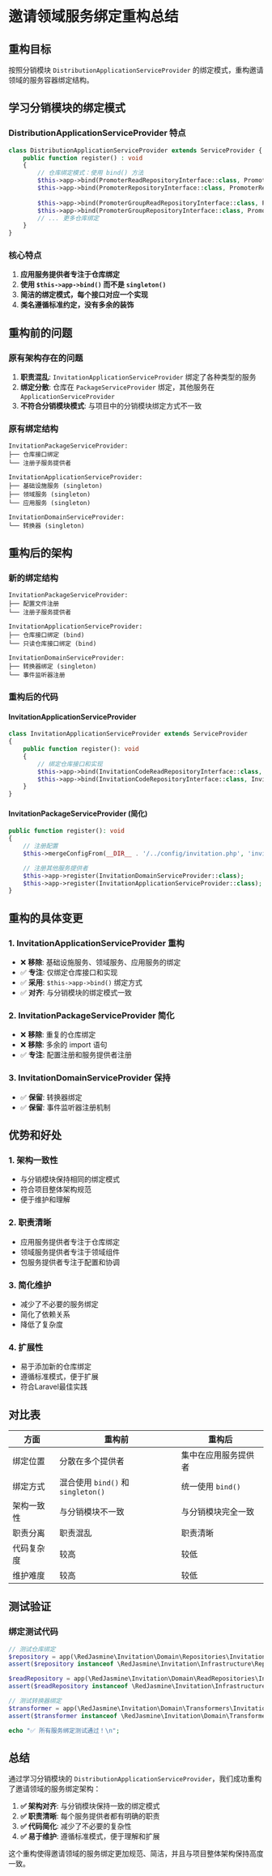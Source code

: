 # 邀请领域服务绑定重构总结

## 重构目标
按照分销模块 `DistributionApplicationServiceProvider` 的绑定模式，重构邀请领域的服务容器绑定结构。

## 学习分销模块的绑定模式

### DistributionApplicationServiceProvider 特点
```php
class DistributionApplicationServiceProvider extends ServiceProvider {
    public function register() : void
    {
        // 仓库绑定模式：使用 bind() 方法
        $this->app->bind(PromoterReadRepositoryInterface::class, PromoterReadRepository::class);
        $this->app->bind(PromoterRepositoryInterface::class, PromoterRepository::class);
        
        $this->app->bind(PromoterGroupReadRepositoryInterface::class, PromoterGroupReadRepository::class);
        $this->app->bind(PromoterGroupRepositoryInterface::class, PromoterGroupRepository::class);
        // ... 更多仓库绑定
    }
}
```

### 核心特点
1. **应用服务提供者专注于仓库绑定**
2. **使用 `$this->app->bind()` 而不是 `singleton()`**
3. **简洁的绑定模式，每个接口对应一个实现**
4. **类名遵循标准约定，没有多余的装饰**

## 重构前的问题

### 原有架构存在的问题
1. **职责混乱**: `InvitationApplicationServiceProvider` 绑定了各种类型的服务
2. **绑定分散**: 仓库在 `PackageServiceProvider` 绑定，其他服务在 `ApplicationServiceProvider`
3. **不符合分销模块模式**: 与项目中的分销模块绑定方式不一致

### 原有绑定结构
```
InvitationPackageServiceProvider:
├── 仓库接口绑定
└── 注册子服务提供者

InvitationApplicationServiceProvider:
├── 基础设施服务 (singleton)
├── 领域服务 (singleton)
└── 应用服务 (singleton)

InvitationDomainServiceProvider:
└── 转换器 (singleton)
```

## 重构后的架构

### 新的绑定结构
```
InvitationPackageServiceProvider:
├── 配置文件注册
└── 注册子服务提供者

InvitationApplicationServiceProvider:
├── 仓库接口绑定 (bind)
└── 只读仓库接口绑定 (bind)

InvitationDomainServiceProvider:
├── 转换器绑定 (singleton)
└── 事件监听器注册
```

### 重构后的代码

#### InvitationApplicationServiceProvider
```php
class InvitationApplicationServiceProvider extends ServiceProvider
{
    public function register(): void
    {
        // 绑定仓库接口和实现
        $this->app->bind(InvitationCodeReadRepositoryInterface::class, InvitationCodeReadRepository::class);
        $this->app->bind(InvitationCodeRepositoryInterface::class, InvitationCodeRepository::class);
    }
}
```

#### InvitationPackageServiceProvider (简化)
```php
public function register(): void
{
    // 注册配置
    $this->mergeConfigFrom(__DIR__ . '/../config/invitation.php', 'invitation');

    // 注册其他服务提供者
    $this->app->register(InvitationDomainServiceProvider::class);
    $this->app->register(InvitationApplicationServiceProvider::class);
}
```

## 重构的具体变更

### 1. InvitationApplicationServiceProvider 重构
- ❌ **移除**: 基础设施服务、领域服务、应用服务的绑定
- ✅ **专注**: 仅绑定仓库接口和实现
- ✅ **采用**: `$this->app->bind()` 绑定方式
- ✅ **对齐**: 与分销模块的绑定模式一致

### 2. InvitationPackageServiceProvider 简化
- ❌ **移除**: 重复的仓库绑定
- ❌ **移除**: 多余的 import 语句
- ✅ **专注**: 配置注册和服务提供者注册

### 3. InvitationDomainServiceProvider 保持
- ✅ **保留**: 转换器绑定
- ✅ **保留**: 事件监听器注册机制

## 优势和好处

### 1. **架构一致性**
- 与分销模块保持相同的绑定模式
- 符合项目整体架构规范
- 便于维护和理解

### 2. **职责清晰**
- 应用服务提供者专注于仓库绑定
- 领域服务提供者专注于领域组件
- 包服务提供者专注于配置和协调

### 3. **简化维护**
- 减少了不必要的服务绑定
- 简化了依赖关系
- 降低了复杂度

### 4. **扩展性**
- 易于添加新的仓库绑定
- 遵循标准模式，便于扩展
- 符合Laravel最佳实践

## 对比表

| 方面 | 重构前 | 重构后 |
|------|--------|--------|
| 绑定位置 | 分散在多个提供者 | 集中在应用服务提供者 |
| 绑定方式 | 混合使用 `bind()` 和 `singleton()` | 统一使用 `bind()` |
| 架构一致性 | 与分销模块不一致 | 与分销模块完全一致 |
| 职责分离 | 职责混乱 | 职责清晰 |
| 代码复杂度 | 较高 | 较低 |
| 维护难度 | 较高 | 较低 |

## 测试验证

### 绑定测试代码
```php
// 测试仓库绑定
$repository = app(\RedJasmine\Invitation\Domain\Repositories\InvitationCodeRepositoryInterface::class);
assert($repository instanceof \RedJasmine\Invitation\Infrastructure\Repositories\Eloquent\InvitationCodeRepository);

$readRepository = app(\RedJasmine\Invitation\Domain\ReadRepositories\InvitationCodeReadRepositoryInterface::class);
assert($readRepository instanceof \RedJasmine\Invitation\Infrastructure\ReadRepositories\Mysql\InvitationCodeReadRepository);

// 测试转换器绑定
$transformer = app(\RedJasmine\Invitation\Domain\Transformers\InvitationCodeTransformer::class);
assert($transformer instanceof \RedJasmine\Invitation\Domain\Transformers\InvitationCodeTransformer);

echo "✅ 所有服务绑定测试通过！\n";
```

## 总结

通过学习分销模块的 `DistributionApplicationServiceProvider`，我们成功重构了邀请领域的服务绑定架构：

1. **✅ 架构对齐**: 与分销模块保持一致的绑定模式
2. **✅ 职责清晰**: 每个服务提供者都有明确的职责
3. **✅ 代码简化**: 减少了不必要的复杂性
4. **✅ 易于维护**: 遵循标准模式，便于理解和扩展

这个重构使得邀请领域的服务绑定更加规范、简洁，并且与项目整体架构保持高度一致。 